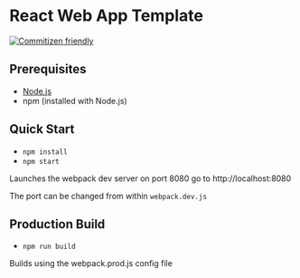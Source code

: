 # React Web App Template

[![Commitizen friendly](https://img.shields.io/badge/commitizen-friendly-brightgreen.svg)](http://commitizen.github.io/cz-cli/)

## Prerequisites
- [Node.js](https://nodejs.org/en/)
- npm (installed with Node.js)

## Quick Start

- `npm install`
- `npm start`

Launches the webpack dev server on port 8080 go to http://localhost:8080

The port can be changed from within `webpack.dev.js`

## Production Build

- `npm run build`

Builds using the webpack.prod.js config file